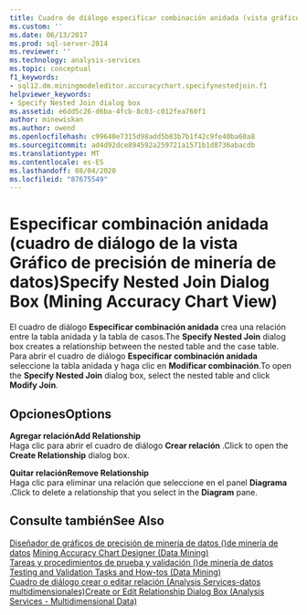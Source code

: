 ```yaml
---
title: Cuadro de diálogo especificar combinación anidada (vista gráfico de precisión de minería de datos) | Microsoft Docs
ms.custom: ''
ms.date: 06/13/2017
ms.prod: sql-server-2014
ms.reviewer: ''
ms.technology: analysis-services
ms.topic: conceptual
f1_keywords:
- sql12.dm.miningmodeleditor.accuracychart.specifynestedjoin.f1
helpviewer_keywords:
- Specify Nested Join dialog box
ms.assetid: e6dd5c26-d6ba-4fcb-8c03-c012fea760f1
author: minewiskan
ms.author: owend
ms.openlocfilehash: c99640e7315d98add5b03b7b1f42c9fe40ba60a8
ms.sourcegitcommit: ad4d92dce894592a259721a1571b1d8736abacdb
ms.translationtype: MT
ms.contentlocale: es-ES
ms.lasthandoff: 08/04/2020
ms.locfileid: "87675549"
---
```

# <a name="specify-nested-join-dialog-box-mining-accuracy-chart-view"></a><span data-ttu-id="819bc-102">Especificar combinación anidada (cuadro de diálogo de la vista Gráfico de precisión de minería de datos)</span><span class="sxs-lookup"><span data-stu-id="819bc-102">Specify Nested Join Dialog Box (Mining Accuracy Chart View)</span></span>
  <span data-ttu-id="819bc-103">El cuadro de diálogo **Especificar combinación anidada** crea una relación entre la tabla anidada y la tabla de casos.</span><span class="sxs-lookup"><span data-stu-id="819bc-103">The **Specify Nested Join** dialog box creates a relationship between the nested table and the case table.</span></span> <span data-ttu-id="819bc-104">Para abrir el cuadro de diálogo **Especificar combinación anidada** seleccione la tabla anidada y haga clic en **Modificar combinación**.</span><span class="sxs-lookup"><span data-stu-id="819bc-104">To open the **Specify Nested Join** dialog box, select the nested table and click **Modify Join**.</span></span>  
  
## <a name="options"></a><span data-ttu-id="819bc-105">Opciones</span><span class="sxs-lookup"><span data-stu-id="819bc-105">Options</span></span>  
 <span data-ttu-id="819bc-106">**Agregar relación**</span><span class="sxs-lookup"><span data-stu-id="819bc-106">**Add Relationship**</span></span>  
 <span data-ttu-id="819bc-107">Haga clic para abrir el cuadro de diálogo **Crear relación** .</span><span class="sxs-lookup"><span data-stu-id="819bc-107">Click to open the **Create Relationship** dialog box.</span></span>  
  
 <span data-ttu-id="819bc-108">**Quitar relación**</span><span class="sxs-lookup"><span data-stu-id="819bc-108">**Remove Relationship**</span></span>  
 <span data-ttu-id="819bc-109">Haga clic para eliminar una relación que seleccione en el panel **Diagrama** .</span><span class="sxs-lookup"><span data-stu-id="819bc-109">Click to delete a relationship that you select in the **Diagram** pane.</span></span>  
  
## <a name="see-also"></a><span data-ttu-id="819bc-110">Consulte también</span><span class="sxs-lookup"><span data-stu-id="819bc-110">See Also</span></span>  
 <span data-ttu-id="819bc-111">[Diseñador de gráficos de precisión de minería de datos &#40;&#41;de minería de datos](mining-accuracy-chart-designer-data-mining.md) </span><span class="sxs-lookup"><span data-stu-id="819bc-111">[Mining Accuracy Chart Designer &#40;Data Mining&#41;](mining-accuracy-chart-designer-data-mining.md) </span></span>  
 <span data-ttu-id="819bc-112">[Tareas y procedimientos de prueba y validación &#40;&#41;de minería de datos](data-mining/testing-and-validation-tasks-and-how-tos-data-mining.md) </span><span class="sxs-lookup"><span data-stu-id="819bc-112">[Testing and Validation Tasks and How-tos &#40;Data Mining&#41;](data-mining/testing-and-validation-tasks-and-how-tos-data-mining.md) </span></span>  
 [<span data-ttu-id="819bc-113">Cuadro de diálogo crear o editar relación &#40;Analysis Services-datos multidimensionales&#41;</span><span class="sxs-lookup"><span data-stu-id="819bc-113">Create or Edit Relationship Dialog Box &#40;Analysis Services - Multidimensional Data&#41;</span></span>](create-or-edit-relationship-dialog-box-analysis-services-multidimensional-data.md)  
  
  
